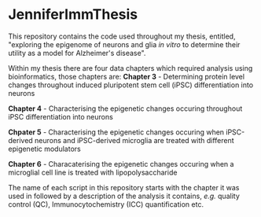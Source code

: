 # JenniferImmThesis

This repository contains the code used throughout my thesis, entitled, "exploring the epigenome of neurons and glia *in vitro* to determine
their utility as a model for Alzheimer's disease".

Within my thesis there are four data chapters which required analysis using bioinformatics, those chapters are:
**Chapter 3** - Determining protein level changes throughout induced pluripotent stem cell (iPSC) differentiation into neurons

**Chapter 4** - Characterising the epigenetic changes occuring throughout iPSC differentiation into neurons

**Chpater 5** - Characterising the epigenetic changes occuring when iPSC-derived neurons and iPSC-derived microglia are treated with different epigenetic modulators

**Chapter 6** - Characaterising the epigenetic changes occuring when a microglial cell line is treated with lipopolysaccharide
  
The name of each script in this repository starts with the chapter it was used in followed by a description of the analysis it contains,
*e.g.* quality control (QC), Immunocytochemistry (ICC) quantification etc. 
